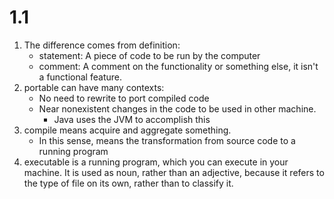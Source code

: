 # 1.1

1. The difference comes from definition:
	- statement: A piece of code to be run by the computer
	- comment:   A comment on the functionality or something else, it isn't a
	  functional feature.
2. portable can have many contexts:
	- No need to rewrite to port compiled code
	- Near nonexistent changes in the code to be used in other machine.
		+ Java uses the JVM to accomplish this
3. compile means acquire and aggregate something.
	- In this sense, means the transformation from source code to a running
	  program
4. executable is a running program, which you can execute in your machine. It
   is used as noun, rather than an adjective, because it refers to the type of
file on its own, rather than to classify it.
